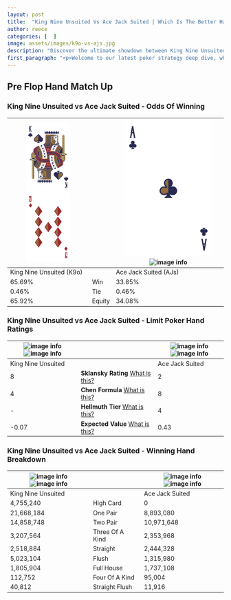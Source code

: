 ```yaml
---
layout: post
title:  "King Nine Unsuited Vs Ace Jack Suited | Which Is The Better Hand In Poker? A Complete Guide"
author: reece
categories: [  ]
image: assets/images/k9o-vs-ajs.jpg
description: "Discover the ultimate showdown between King Nine Unsuited and Ace Jack Suited in poker! Uncover the odds, strategies, and scenarios where one hand triumphs over the other. Get ready to up your poker game with this thrilling analysis."
first_paragraph: "<p>Welcome to our latest poker strategy deep dive, where we're pitting two distinct hands against each other in a high-stakes showdown: King Nine Unsuited vs Ace Jack Suited.</p><p>In the dynamic world of poker, every decision counts, and knowing which hand holds the upper hand is key to your success at the table.</p><p>In this article, we'll dissect these two hands, explore the scenarios where one dominates the other, and equip you with the knowledge to make strategic choices that can tip the odds in your favor.</p><p>Get ready to unravel the intriguing dynamics of these poker hands and elevate your game to new heights.</p>"
---
```




[comment]: # (sp0)

## Pre Flop Hand Match Up

<div class="table hand-ratings" markdown="1"> 



### King Nine Unsuited vs Ace Jack Suited - Odds Of Winning


    
| ![image info](assets/images/hand1/K.png) ![image info](assets/images/hand1/9o.png) |  | ![image info](assets/images/hand2/A.png) ![image info](assets/images/hand2/js.png) |
| -------- | -------- | -------- |
| King Nine Unsuited (K9o) |  | Ace Jack Suited (AJs) |
| 65.69% | Win | 33.85% |
| 0.46% | Tie | 0.46% |
| 65.92% | Equity | 34.08% |




[comment]: # (sp1)



### King Nine Unsuited vs Ace Jack Suited - Limit Poker Hand Ratings


    
| ![image info](https://www.riverpairs.com/assets/images/hand1/K.png) ![image info](https://www.riverpairs.com/assets/images/hand1/9o.png) |  | ![image info](https://www.riverpairs.com/assets/images/hand2/A.png) ![image info](https://www.riverpairs.com/assets/images/hand2/js.png) |
| -------- | -------- | -------- |
| King Nine Unsuited |  | Ace Jack Suited |
| 8 | **Sklansky Rating** [What is this?](/sklansky-rating-explained) | 2 |
| 4 | **Chen Formula** [What is this?](/chen-formula-explained) | 8 |
| - | **Hellmuth Tier** [What is this?](/Hellmuth-tier-explained) | 4 |
| -0.07 | **Expected Value** [What is this?](/expected-value-explained) | 0.43 |




[comment]: # (sp2)



### King Nine Unsuited vs Ace Jack Suited - Winning Hand Breakdown


    
| ![image info](https://www.riverpairs.com/assets/images/hand1/K.png) ![image info](https://www.riverpairs.com/assets/images/hand1/9o.png) |  | ![image info](https://www.riverpairs.com/assets/images/hand2/A.png) ![image info](https://www.riverpairs.com/assets/images/hand2/js.png) |
| -------- | -------- | -------- |
| King Nine Unsuited |  | Ace Jack Suited |
| 4,755,240 | High Card | 0 |
| 21,668,184 | One Pair | 8,893,080 |
| 14,858,748 | Two Pair | 10,971,648 |
| 3,207,564 | Three Of A Kind | 2,353,968 |
| 2,518,884 | Straight | 2,444,328 |
| 5,023,104 | Flush | 1,315,980 |
| 1,805,904 | Full House | 1,737,108 |
| 112,752 | Four Of A Kind | 95,004 |
| 40,812 | Straight Flush | 11,916 |




[comment]: # (sp3)



</div>

[comment]: # (sp4)



[comment]: # (sp5)

